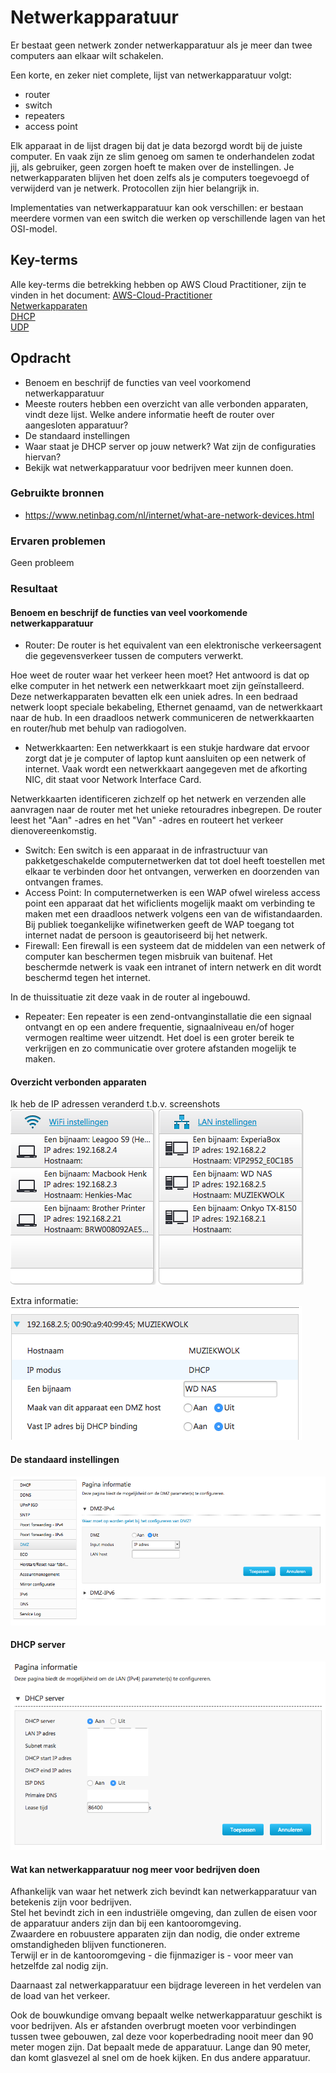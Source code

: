 # Netwerkapparatuur
Er bestaat geen netwerk zonder netwerkapparatuur als je meer dan twee computers aan elkaar wilt schakelen. 

Een korte, en zeker niet complete, lijst van netwerkapparatuur volgt:
- router
- switch
- repeaters
- access point 

Elk apparaat in de lijst dragen bij dat je data bezorgd wordt bij de juiste computer. En vaak zijn ze slim genoeg om samen te onderhandelen zodat jij, als gebruiker, geen zorgen hoeft te maken over de instellingen. Je netwerkapparaten blijven het doen zelfs als je computers toegevoegd of verwijderd van je netwerk. Protocollen zijn hier belangrijk in.

Implementaties van netwerkapparatuur kan ook verschillen: er bestaan meerdere vormen van een switch die werken op verschillende lagen van het OSI-model.

## Key-terms
Alle key-terms die betrekking hebben op AWS Cloud Practitioner, zijn te vinden in het document: [AWS-Cloud-Practitioner](../beschrijvingen/aws-cloud-practitioner.md)  
[Netwerkapparaten](../beschrijvingen/aws-cloud-practitioner.md#Netwerkapparaten)  
[DHCP](../beschrijvingen/aws-cloud-practitioner.md#DHCP)  
[UDP](../beschrijvingen/aws-cloud-practitioner.md#UDP)  

## Opdracht
- Benoem en beschrijf de functies van veel voorkomend netwerkapparatuur
- Meeste routers hebben een overzicht van alle verbonden apparaten, vindt deze lijst. Welke andere informatie heeft de router over aangesloten apparatuur?
- De standaard instellingen
- Waar staat je DHCP server op jouw netwerk? Wat zijn de configuraties hiervan?
- Bekijk wat netwerkapparatuur voor bedrijven meer kunnen doen.

### Gebruikte bronnen
- https://www.netinbag.com/nl/internet/what-are-network-devices.html  

### Ervaren problemen
Geen probleem

### Resultaat
#### Benoem en beschrijf de functies van veel voorkomende netwerkapparatuur
 - Router: De router is het equivalent van een elektronische verkeersagent die gegevensverkeer tussen de computers verwerkt.

Hoe weet de router waar het verkeer heen moet? 
Het antwoord is dat op elke computer in het netwerk een netwerkkaart moet zijn geïnstalleerd. Deze netwerkapparaten bevatten elk een uniek adres. In een bedraad netwerk loopt speciale bekabeling, Ethernet genaamd, van de netwerkkaart naar de hub. In een draadloos netwerk communiceren de netwerkkaarten en router/hub met behulp van radiogolven. 
 - Netwerkkaarten: Een netwerkkaart is een stukje hardware dat ervoor zorgt dat je je computer of laptop kunt aansluiten op een netwerk of internet. Vaak wordt een netwerkkaart aangegeven met de afkorting NIC, dit staat voor Network Interface Card.

Netwerkkaarten identificeren zichzelf op het netwerk en verzenden alle aanvragen naar de router met het unieke retouradres inbegrepen. De router leest het "Aan" -adres en het "Van" -adres en routeert het verkeer dienovereenkomstig.
 - Switch: Een switch is een apparaat in de infrastructuur van pakketgeschakelde computernetwerken dat tot doel heeft toestellen met elkaar te verbinden door het ontvangen, verwerken en doorzenden van ontvangen frames.
 - Access Point: In computernetwerken is een WAP ofwel wireless access point een apparaat dat het wificlients mogelijk maakt om verbinding te maken met een draadloos netwerk volgens een van de wifistandaarden. Bij publiek toegankelijke wifinetwerken geeft de WAP toegang tot internet nadat de persoon is geautoriseerd bij het netwerk.
 - Firewall: Een firewall is een systeem dat de middelen van een netwerk of computer kan beschermen tegen misbruik van buitenaf. Het beschermde netwerk is vaak een intranet of intern netwerk en dit wordt beschermd tegen het internet. 

 In de thuissituatie zit deze vaak in de router al ingebouwd.
 - Repeater: Een repeater is een zend-ontvanginstallatie die een signaal ontvangt en op een andere frequentie, signaalniveau en/of hoger vermogen realtime weer uitzendt. Het doel is een groter bereik te verkrijgen en zo communicatie over grotere afstanden mogelijk te maken. 

 #### Overzicht verbonden apparaten
 Ik heb de IP adressen veranderd t.b.v. screenshots  
 ![router](../00_includes/AWS-14a.png)  

 Extra informatie:  
 ![extra](../00_includes/AWS-14b.png)

 #### De standaard instellingen
 ![standaard](../00_includes/AWS-14c.png)

 #### DHCP server
 ![DHCP](../00_includes/AWS-14d.png)

 #### Wat kan netwerkapparatuur nog meer voor bedrijven doen
 Afhankelijk van waar het netwerk zich bevindt kan netwerkapparatuur van betekenis zijn voor bedrijven.  
 Stel het bevindt zich in een industriële omgeving, dan zullen de eisen voor de apparatuur anders zijn dan bij een kantooromgeving.  
 Zwaardere en robuustere apparaten zijn dan nodig, die onder extreme omstandigheden blijven functioneren.  
 Terwijl er in de kantooromgeving - die fijnmaziger is - voor meer van hetzelfde zal nodig zijn.

 Daarnaast zal netwerkapparatuur een bijdrage levereen in het verdelen van de load van het verkeer.  

 Ook de bouwkundige omvang bepaalt welke netwerkapparatuur geschikt is voor bedrijven. Als er afstanden overbrugt moeten voor verbindingen tussen twee gebouwen, zal deze voor koperbedrading nooit meer dan 90 meter mogen zijn. Dat bepaalt mede de apparatuur. Lange dan 90 meter, dan komt glasvezel al snel om de hoek kijken. En dus andere apparatuur.
